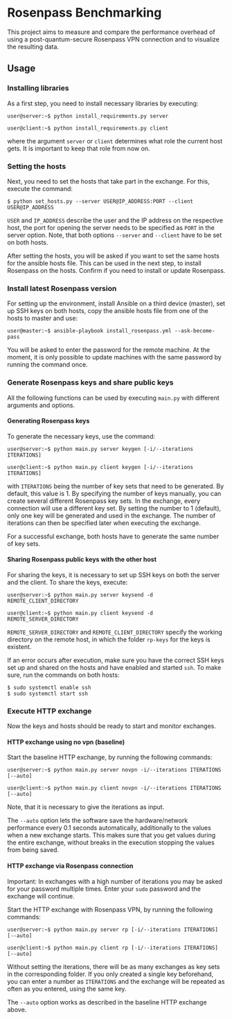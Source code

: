 # Rosenpass Benchmarking

This project aims to measure and compare the performance overhead of using a post-quantum-secure Rosenpass VPN connection and to visualize the resulting data.

## Usage
### Installing libraries
As a first step, you need to install necessary libraries by executing:
```
user@server:~$ python install_requirements.py server
```
```
user@client:~$ python install_requirements.py client
```
where the argument `server` or `client` determines what role the current host gets. It is important to keep that role from now on.

### Setting the hosts
Next, you need to set the hosts that take part in the exchange. For this, execute the command:
```
$ python set_hosts.py --server USER@IP_ADDRESS:PORT --client USER@IP_ADDRESS
```
`USER` and `IP_ADDRESS` describe the user and the IP address on the respective host, the port for opening the server needs to be specified as `PORT` in the server option.
Note, that both options `--server` and `--client` have to be set on both hosts.

After setting the hosts, you will be asked if you want to set the same hosts for the ansible hosts file. This can be used in the next step, to install Rosenpass on the hosts. Confirm if you need to install or update Rosenpass.

### Install latest Rosenpass version
For setting up the environment, install Ansible on a third device (master), set up SSH keys on both hosts, copy the ansible hosts file from one of the hosts to master and use:
```
user@master:~$ ansible-playbook install_rosenpass.yml --ask-become-pass
```
You will be asked to enter the password for the remote machine. At the moment, it is only possible to update machines with the same password by running the command once.

### Generate Rosenpass keys and share public keys
All the following functions can be used by executing `main.py` with different arguments and options.

#### Generating Rosenpass keys
To generate the necessary keys, use the command:
```
user@server:~$ python main.py server keygen [-i/--iterations ITERATIONS]
```
```
user@client:~$ python main.py client keygen [-i/--iterations ITERATIONS]
```
with `ITERATIONS` being the number of key sets that need to be generated. By default, this value is 1. By specifying the number of keys manually, you can create several different Rosenpass key sets. In the exchange, every connection will use a different key set. By setting the number to 1 (default), only one key will be generated and used in the exchange. The number of iterations can then be specified later when executing the exchange.

For a successful exchange, both hosts have to generate the same number of key sets.

#### Sharing Rosenpass public keys with the other host
For sharing the keys, it is necessary to set up SSH keys on both the server and the client. To share the keys, execute:
```
user@server:~$ python main.py server keysend -d REMOTE_CLIENT_DIRECTORY
```
```
user@client:~$ python main.py client keysend -d REMOTE_SERVER_DIRECTORY
```
`REMOTE_SERVER_DIRECTORY` and `REMOTE_CLIENT_DIRECTORY` specify the working directory on the remote host, in which the folder `rp-keys` for the keys is existent.

If an error occurs after execution, make sure you have the correct SSH keys set up and shared on the hosts and have enabled and started `ssh`. To make sure, run the commands on both hosts:
```
$ sudo systemctl enable ssh
$ sudo systemctl start ssh
```

### Execute HTTP exchange
Now the keys and hosts should be ready to start and monitor exchanges.

#### HTTP exchange using no vpn (baseline)
Start the baseline HTTP exchange, by running the following commands:
```
user@server:~$ python main.py server novpn -i/--iterations ITERATIONS [--auto]
```
```
user@client:~$ python main.py client novpn -i/--iterations ITERATIONS [--auto]
```
Note, that it is necessary to give the iterations as input.

The `--auto` option lets the software save the hardware/network performance every 0.1 seconds automatically, additionally to the values when a new exchange starts. This makes sure that you get values during the entire exchange, without breaks in the execution stopping the values from being saved.

#### HTTP exchange via Rosenpass connection
Important: In exchanges with a high number of iterations you may be asked for your password multiple times. Enter your `sudo` password and the exchange will continue.

Start the HTTP exchange with Rosenpass VPN, by running the following commands:
```
user@server:~$ python main.py server rp [-i/--iterations ITERATIONS] [--auto]
```
```
user@client:~$ python main.py client rp [-i/--iterations ITERATIONS] [--auto]
```
Without setting the iterations, there will be as many exchanges as key sets in the corresponding folder. If you only created a single key beforehand, you can enter a number as `ITERATIONS` and the exchange will be repeated as often as you entered, using the same key.

The `--auto` option works as described in the baseline HTTP exchange above.